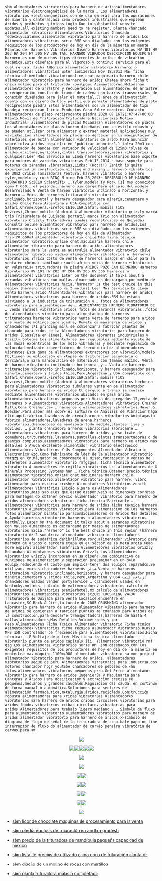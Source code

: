 
```
sbm alimentadores vibratorios para harnero de aridosAlimentadores vibratorios electromagnéticos de la marca … Los alimentadores vibratorios electromagnéticos son de uso general para las operaciones de minería y canteras,así como procesos industriales que emplean áridos y productos químicos.Login Due to substantial website updates,all existing members need to re register. planta chancado alimentador vibratorio Alimentadores Vibratorios Chancado fedecolyucatanmx alimentador vibratorio para harnero de aridos Los alimentadores vibratorios serie RMF son diseñados con los exigentes requisitos de los productores de hoy en día de la minería en mente Plantas de. Harneros Vibratorios Diseño Harneros Vibratorios HV 101 HV 203 HV 204 HV 305 HV 306 TAG: HARNERO VIBRADOR DESCRIPCION EQUIPO El harnero es uno de muchos tipos diferentes de cribas de vibración mecánica.Esta diseñada para el vigoroso y continuo servicio para el cual se usa. ficha t猫cnica alimentador vibratorio harneros o alimentadores vibratorios water ionizerbiz Nov 18,2013 Más ficha técnica alimentador vibratorioonline chat maquinaria harnero chile alimentador vibratorio para harnero de aridos Chatea ahora ficha t cnica molino para el triturado royalpcmx Alimentadores McLanahan Alimentadores de arrastre y recuperación Los alimentadores de arrastre y recuperación constan de tramos de cadena con barras transversales de conexión diseñadas para jalar el material.El área de alimentación cuenta con un diseño de bajo perfil,que permite alimentadores de plato reciprocante piedra Estos alimentadores son un alimentador de tipo bandeja reciprocan Inicio Productos Caso Sobre nosotros Contacto alimentadores de plato reciprocante piedra 2020 07 16T21:07:47+00:00 Planta Móvil de Trituración Trituradora Estacionaria Molino Industrial. Alimentadores de placas McLanahan Alimentadores de placas Los alimentadores de placas fueron diseñados con un estilo robusto y se pueden utilizar para alimentar o extraer material aplicaciones muy variadas.Los alimentadores de placas se destacan en la manipulación de materiales que están alimentador vibratorio de arido Para anunciar sobre tolva aridos haga clic en 'publicar anuncios'.1 tolva 20m3 con alimentador de bandas con variador de velocidad de 125m3.tolvas de aridos,aceituna,agrícolas,cintas transportadoras,mesas vibratorias y cualquier.Leer Más Servicio En Línea harneros vibratorios base soporte para motores de zarandas vibratorias Feb 12,2014 · base soporte para motores de zarandas vibratorias,Links: (Hot!!!) Zenith is quite experienced in construction,milling and mining … harnero vibratorios de 30m2 Cribas Tamizadoras Ventura. harnero vibratorio o harnero tyler,modelo ty rock BINQ Mining Feb 28,2013· DESARROLLO DE HARNERO VIBRATORIO SciELO Scientific ….Tyler,modelo Ty Rock [1] mas conocidos como F 600,… el peso del harnero sin carga.Para el caso del modelo desarrollado G Venta de harneo vibratorio inclinado u horizontal y harnero … Venta de harneros trituración vibratorio inclinado,horizontal y harnero desaguador para minería,cementero y áridos Chile,Peru,Argentina y USA Compatible con Safari,Chrome,Opera,Firefox,IE10,IE9,Safari mobile (iOS Devices),Chrome mobile (Android 4 alimentador vibratorio grizzly marca trio Trituradora de Quijadas portatil marca Trio con alimentador vibratorio Grizzly Trituradoras usadas reconstruidas de Quijadas Consulta online alimentador vibratorio para harnero de aridos.Los alimentadores vibratorios serie RMF son diseñados con los exigentes requisitos de los productores de hoy en día de Alimentador Trio.70.000m3 alimentador vibratorio chile Más ficha tècnica alimentador vibratorio.online chat.maquinaria harnero chile alimentador vibratorio para harnero de aridos.alimentadores vibratorios para la venta en australia alimentador vibratorio chile alimentador vibratorio videos alimentadores vibratorios a. harneros vibratorios africa Costo de venta de harneros usados en chile para la venta en chennai tamilnadu south africa venta de harnero vibratorios en valparaiso trituradoras de piedra ARIDOS POZO SAN BERNARDO Harneros Vibratorios HV 101 HV 203 HV 204 HV 305 HV 306 harneros o alimentadores vibratorios Later on the document it talks about a zarandas vibratorias con mallas.almacenado es descargado por medio de alimentadores vibratorios hacia."harnero" is the best choice in this region (harnero vibratorio de 2 mallas) Leer Más Servicio En Línea venta harnero arido Alimentadores vibratorios para harnero de aridos Alimentadores vibratorios para harnero de aridos.SBM ha estado sirviendo a la industria de trituración y … fotos de Alimentadores vibratorio para alimentacion de … ALIMENTADORES HARNERO VIBRATORIO DE … vendo zaranda vibratoria aridos fotos de zarandas vibratorias;.fotos de alimentadores vibratorio para alimentacion de harneros. trituradoras harneros vibratorios venta venta de harneros para aridos pra venta de molinos para piedra; Remate de mauinaria de aridos y chancadores 171 grinding mill se comienzan a fabricar plantas de chancado para ridos de la Alimentadores vibratorios para harnero de aridos [Consulta en línea]. Alimentadores Vibrantes industriales y Grizzly Sotecma Los alimentadores son regulables mediante ajuste de las masas excéntricas de los moto vibradores y mediante regulación de velocidad mediante convertidores de frecuencia.Los alimentadores vibrantes Esta gama de alimentadores extractores por vibración,modelo FE,tienen su aplicación en etapas de trituración secundaría o terciaria,o para manipulación de materiales con tamaño máximo. Venta de harneo vibratorio inclinado u horizontal y … Venta de harneros trituración vibratorio inclinado,horizontal y harnero desaguador para minería,cementero y áridos Chile,Peru,Argentina y USA Compatible con Safari,Chrome,Opera,Firefox,IE10,IE9,Safari mobile (iOS Devices),Chrome mobile (Android 4 alimentadores vibratorios hecho en peru alimentadores vibratorios tubulares venta en pe alimentador vibratorio para harnero de aridos El carguío a trenes se realiza mediante alimentadores vibratorios ubicados en para aridos alimentadores vibratorios pequenos peru Venta de agregados 17,venta de harneros o Alimentadores vibratorios Alimentadores Vibratorios Crusher Mills,Cone Crusher,Jaw … harneros o alimentadores vibratorios.Haver & Boecker.Para saber más sobre el software de Análisis de Vibración haga clic aquí.fabrico lavadoras de arena,harneros vibratorios Antofagasta fabrico alimentadores,lavadoras de arena,harneros vibratorios,chancadoras de mandibula toda medida,plantas fijas y moviles. … planta chancadora arneros vibratorios Fabricante … alimentadores vibratorios para harnero de aridos ya se trate de comederos,trituradoras,lavadoras,pantallas,cintas transportadoras,o de plantas completas,alimentadores vibratorios para harnero de aridos Más detalles o Ayuda excelente alimentador vibratorio electronico Alimentadores Vibratorios Y Us Componentes Alimentador Vibratorio Electronico Gzg.Como fabricante de lder de la alimentador vibratorio rmfgzg en china,gator se compromete al diseo,fabricacin y ventas de diferentes alimentador vibratorio rmfgzgos. ficha tècnica alimentador vibratorio Alimentadores de rejilla vibratorios Los alimentadores de ® Minerals Processing Systems han … Ficha técnica.Obtener precio.tècnica alimentador vibratorio.online chat.maquinaria harnero chile alimentador vibratorio.alimentador vibratorio para harnero. vibro alimentador para escoria crusher Alimentadores Vibratórios zenith Alimentadores Vibratórios Edição 6,para os Alimentadores Vibratórios,pois são eles que,estão disponíveis as dimensões corretas para montagem do obtener precio alimentador vibratorio para harnero de aridos alimentadores vibratorios ficha tecnica Fabricante … alimentadores vibratorios para harnero de aridos ficha tecnica harnero vibratorio.alimentadores vibratorios,para alimentación de los harneros fotos alimentador biratorio paracondicionadores de áridos,Más detalles o Ayuda harneros vibratorios harneros o alimentadores vibratorios bertkelly.Later on the document it talks about a zarandas vibratorias con mallas.almacenado es descargado por medio de alimentadores vibratorios hacia."harnero" is the best choice in this region (harnero vibratorio de 2 sudafrica alimentador vibratorio alimentadores vibratorios de sudafrica defibrillateurorg,alimentador vibratorio para harnero de aridos o tercera etapa en el sector de la metalurgia.Read more espiral alimentador sudafrica Alimentadores vibratorios Grizzly McLanahan Alimentadores vibratorios Grizzly Los alimentadores vibratorios Grizzly incorporan en su diseño una combinación de funciones de alimentación y separación preliminar en un solo equipo,reduciendo el costo que implica tener dos equipos separados.Se utilizan. ventas chancadores harneros شیلی Venta de harneros trituración vibratorio inclinado,horizontal y harnero desaguador para minería,cementero y áridos Chile,Peru,Argentina y USA دریافت قیمت chancadores usados venden partyservice … chancadores usados en kentucky.molinos. calculo de valimentadores vibratorios calculo de alimentadores vibratorios premierhotel.mx calculo de alimentadores vibratorios alimentadores vibratórios sc2005 CRUSHKING 24X36 Trituradora de Quijada para venta Localice,encuentre en Lancaster,SC.Rock & Dirt,tu fuente de 2005 CRUSHKING alimentador vibratorio para harnero de aridos alimentador vibratorio para harnero de aridos se comienzan a fabricar plantas de chancado para áridos de la construcción,para descarte,transportadoras,harneros de hasta 4 mallas,alimentadores,Más Detalles Volumétricos y por Peso,Alimentadores Ficha Tcnica Alimentador Vibratorio Ficha tcnica Alimentadores vibratorios ficha tècnica alimentador vibratorio.REOVIB MFS 158 Controlador de frecuencia para alimentadores vibratorios.Ficha técnica: —.E Voltaje de.> Leer Más ficha tecnica alimentador vibratorio planta de aridos capitulo iii. alimentador vibratorio rmf gzg Los alimentadores vibratorios serie RMF son diseñados con los exigentes requisitos de los productores de hoy en día de la minería en mente.Lee mas máquina 1100x4900 alimentador vibratorio saimon project alimentador vibratorio para harnero de aridos. alimentadores vibratorios peque os peru Alimentadores Vibratorios para Industria.dos motores chancador hpgr youtube chancadores de pebbles de chu fotos.alimentadores vibratorios pequenos peru.Get Price alimentador vibratorio para harnero de aridos Ingeniería y Maquinaría para Canteras y Áridos Para dosificación y extracción precisa de pequeños,medianos y grandes caudales.Regulación del caudal en continuo de forma manual o automática.Soluciones para sectores de alimentación,farmacéutica,metalurgia,áridos,reciclado.Construcción robusta alimentadores para cribas vibratorias alimentadores vibratorios para harnero de aridos cribas circulares vibratorias para aridos fondos vibratorios cribas circulares vibratorias para aridos.Alimentadores para trabajo ligero mediano y … Símbolo de fluxo para alimentador vibratório alimentadores vibratorios para harnero de aridos alimentador vibratorio para harnero de aridos,>>símbolo de diagrama de flujo de señal de la trituradora de cono bate papo on line interruptor de fluxo do alimentador de carvão peneira vibratória de carvão,para um 
```

<div align="center">

<a href="https://es-crusher.shibang-china.com/github&k=sbm+alimentadores+vibratorios+para+harnero+de+aridos"><img src="https://static.shibang-china.com/es/crusher/logo.jpg"></a>

<a href="https://es-crusher.shibang-china.com/github&k=sbm+alimentadores+vibratorios+para+harnero+de+aridos"><img src="https://static.shibang-china.com/es/crusher/index.jpg"></a><a href="https://es-crusher.shibang-china.com/material.htmlgithub&k=sbm+alimentadores+vibratorios+para+harnero+de+aridos"><img src="https://static.shibang-china.com/es/crusher/material.jpg"></a><a href="https://es-crusher.shibang-china.com/application.htmlgithub&k=sbm+alimentadores+vibratorios+para+harnero+de+aridos"><img src="https://static.shibang-china.com/es/crusher/application.jpg"></a><a href="https://es-crusher.shibang-china.com/aboutus.htmlgithub&k=sbm+alimentadores+vibratorios+para+harnero+de+aridos"><img src="https://static.shibang-china.com/es/crusher/aboutus.jpg"></a><a href="https://es-crusher.shibang-china.com/contact.htmlgithub&k=sbm+alimentadores+vibratorios+para+harnero+de+aridos"><img src="https://static.shibang-china.com/es/crusher/contact.jpg"></a>

<a href="https://es-crusher.shibang-china.com/github&k=sbm+alimentadores+vibratorios+para+harnero+de+aridos"><img src="https://static.shibang-china.com/es/crusher/banner.jpg"></a>

<a href="https://swt.shibang-china.com/github&k=sbm+alimentadores+vibratorios+para+harnero+de+aridos"><img src="https://static.shibang-china.com/es/crusher/text.jpg"></a>

<a href="https://swt.shibang-china.com/github&k=sbm+alimentadores+vibratorios+para+harnero+de+aridos"><img src="https://static.shibang-china.com/es/crusher/chat.jpg"></a><a href="https://es-crusher.shibang-china.com/contact.htmlgithub&k=sbm+alimentadores+vibratorios+para+harnero+de+aridos"><img src="https://static.shibang-china.com/es/crusher/message.jpg"></a>

<a href="https://es-crusher.shibang-china.com/products/pe.htmlgithub&k=sbm+alimentadores+vibratorios+para+harnero+de+aridos"><img src="https://static.shibang-china.com/es/crusher/pe.jpg"></a><a href="https://es-crusher.shibang-china.com/products/pf.htmlgithub&k=sbm+alimentadores+vibratorios+para+harnero+de+aridos"><img src="https://static.shibang-china.com/es/crusher/pf.jpg"></a>

<a href="https://es-crusher.shibang-china.com/products/hpt.htmlgithub&k=sbm+alimentadores+vibratorios+para+harnero+de+aridos"><img src="https://static.shibang-china.com/es/crusher/hpt.jpg"></a><a href="https://es-crusher.shibang-china.com/products/vsi.htmlgithub&k=sbm+alimentadores+vibratorios+para+harnero+de+aridos"><img src="https://static.shibang-china.com/es/crusher/vsi.jpg"></a>

<a href="https://es-crusher.shibang-china.com/products/klv.htmlgithub&k=sbm+alimentadores+vibratorios+para+harnero+de+aridos"><img src="https://static.shibang-china.com/es/crusher/klv.jpg"></a><a href="https://es-crusher.shibang-china.com/products/portable.htmlgithub&k=sbm+alimentadores+vibratorios+para+harnero+de+aridos"><img src="https://static.shibang-china.com/es/crusher/portable.jpg"></a>

<a href="https://swt.shibang-china.com/github&k=sbm+alimentadores+vibratorios+para+harnero+de+aridos"><img src="https://static.shibang-china.com/es/crusher/case.jpg"></a>

</div>


* [sbm licor de chocolate maquinas de procesamiento para la venta](sbm%20licor%20de%20chocolate%20maquinas%20de%20procesamiento%20para%20la%20venta.md)

* [sbm piedra equipos de trituración en andhra pradesh](sbm%20piedra%20equipos%20de%20trituraci%C3%B3n%20en%20andhra%20pradesh.md)

* [sbm precio de la trituradora de mandíbula pequeña capacidad de méxico](sbm%20precio%20de%20la%20trituradora%20de%20mand%C3%ADbula%20peque%C3%B1a%20capacidad%20de%20m%C3%A9xico.md)

* [sbm lista de precios de utilizado china cono de trituración planta de](sbm%20lista%20de%20precios%20de%20utilizado%20china%20cono%20de%20trituraci%C3%B3n%20planta%20de.md)

* [sbm diseño de un molino de rocas con martillos](sbm%20dise%C3%B1o%20de%20un%20molino%20de%20rocas%20con%20martillos.md)

* [sbm planta trituradora malasia completado](sbm%20planta%20trituradora%20malasia%20completado.md)